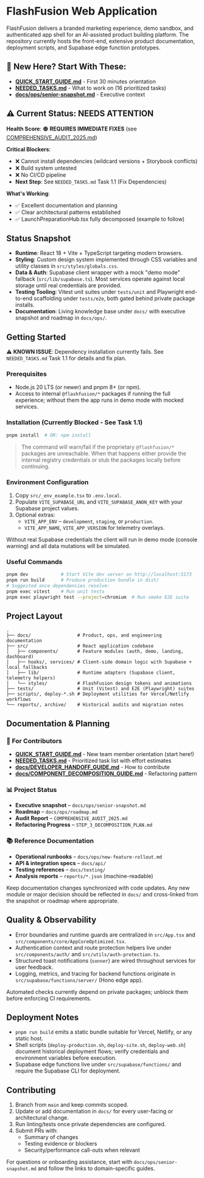 # FlashFusion Web Application

FlashFusion delivers a branded marketing experience, demo sandbox, and authenticated app shell for an AI-assisted product building platform. The repository currently hosts the front-end, extensive product documentation, deployment scripts, and Supabase edge function prototypes.

## 🚀 New Here? Start With These:
- **[QUICK_START_GUIDE.md](./QUICK_START_GUIDE.md)** - First 30 minutes orientation
- **[NEEDED_TASKS.md](./NEEDED_TASKS.md)** - What to work on (16 prioritized tasks)
- **[docs/ops/senior-snapshot.md](./docs/ops/senior-snapshot.md)** - Executive context

## ⚠️ Current Status: NEEDS ATTENTION

**Health Score**: 🟠 **REQUIRES IMMEDIATE FIXES** (see [COMPREHENSIVE_AUDIT_2025.md](./COMPREHENSIVE_AUDIT_2025.md))

**Critical Blockers**:
- ❌ Cannot install dependencies (wildcard versions + Storybook conflicts)
- ❌ Build system untested
- ❌ No CI/CD pipeline
- **Next Step**: See `NEEDED_TASKS.md` Task 1.1 (Fix Dependencies)

**What's Working**:
- ✅ Excellent documentation and planning
- ✅ Clear architectural patterns established
- ✅ LaunchPreparationHub.tsx fully decomposed (example to follow)

## Status Snapshot
- **Runtime**: React 18 + Vite + TypeScript targeting modern browsers.
- **Styling**: Custom design system implemented through CSS variables and utility classes in `src/styles/globals.css`.
- **Data & Auth**: Supabase client wrapper with a mock "demo mode" fallback (`src/lib/supabase.ts`). Most services operate against local storage until real credentials are provided.
- **Testing Tooling**: Vitest unit suites under `tests/unit` and Playwright end-to-end scaffolding under `tests/e2e`, both gated behind private package installs.
- **Documentation**: Living knowledge base under `docs/` with executive snapshot and roadmap in `docs/ops/`.

## Getting Started

⚠️ **KNOWN ISSUE**: Dependency installation currently fails. See `NEEDED_TASKS.md` Task 1.1 for details and fix plan.

### Prerequisites
- Node.js 20 LTS (or newer) and pnpm 8+ (or npm).
- Access to internal `@flashfusion/*` packages if running the full experience; without them the app runs in demo mode with mocked services.

### Installation (Currently Blocked - See Task 1.1)
```bash
pnpm install  # OR: npm install
```
> The command will warn/fail if the proprietary `@flashfusion/*` packages are unreachable. When that happens either provide the internal registry credentials or stub the packages locally before continuing.

### Environment Configuration
1. Copy `src/_env_example.tsx` to `.env.local`.
2. Populate `VITE_SUPABASE_URL` and `VITE_SUPABASE_ANON_KEY` with your Supabase project values.
3. Optional extras:
   - `VITE_APP_ENV` – `development`, `staging`, or `production`.
   - `VITE_APP_NAME`, `VITE_APP_VERSION` for telemetry overlays.

Without real Supabase credentials the client will run in demo mode (console warning) and all data mutations will be simulated.

### Useful Commands
```bash
pnpm dev            # Start Vite dev server on http://localhost:5173
pnpm run build      # Produce production bundle in dist/
# Suggested once dependencies resolve:
pnpm exec vitest    # Run unit tests
pnpm exec playwright test --project=chromium  # Run smoke E2E suite
```

## Project Layout
```
.
├── docs/                 # Product, ops, and engineering documentation
├── src/                  # React application codebase
│   ├── components/       # Feature modules (auth, demo, landing, dashboard)
│   ├── hooks/, services/ # Client-side domain logic with Supabase + local fallbacks
│   ├── lib/              # Runtime adapters (Supabase client, telemetry helpers)
│   └── styles/           # FlashFusion design tokens and animations
├── tests/                # Unit (Vitest) and E2E (Playwright) suites
├── scripts/, deploy-*.sh # Deployment utilities for Vercel/Netlify workflows
└── reports/, archive/    # Historical audits and migration notes
```

## Documentation & Planning

### 🎯 For Contributors
- **[QUICK_START_GUIDE.md](./QUICK_START_GUIDE.md)** - New team member orientation (start here!)
- **[NEEDED_TASKS.md](./NEEDED_TASKS.md)** - Prioritized task list with effort estimates
- **[docs/DEVELOPER_HANDOFF_GUIDE.md](./docs/DEVELOPER_HANDOFF_GUIDE.md)** - How to contribute
- **[docs/COMPONENT_DECOMPOSITION_GUIDE.md](./docs/COMPONENT_DECOMPOSITION_GUIDE.md)** - Refactoring pattern

### 📊 Project Status
- **Executive snapshot** – `docs/ops/senior-snapshot.md`
- **Roadmap** – `docs/ops/roadmap.md`
- **Audit Report** – `COMPREHENSIVE_AUDIT_2025.md`
- **Refactoring Progress** – `STEP_3_DECOMPOSITION_PLAN.md`

### 📚 Reference Documentation
- **Operational runbooks** – `docs/ops/new-feature-rollout.md`
- **API & integration specs** – `docs/api/`
- **Testing references** – `docs/testing/`
- **Analysis reports** – `reports/*.json` (machine-readable)

Keep documentation changes synchronized with code updates. Any new module or major decision should be reflected in `docs/` and cross-linked from the snapshot or roadmap where appropriate.

## Quality & Observability
- Error boundaries and runtime guards are centralized in `src/App.tsx` and `src/components/core/AppCoreOptimized.tsx`.
- Authentication context and route protection helpers live under `src/components/auth/` and `src/utils/auth-protection.ts`.
- Structured toast notifications (`sonner`) are wired throughout services for user feedback.
- Logging, metrics, and tracing for backend functions originate in `src/supabase/functions/server/` (Hono edge app).

Automated checks currently depend on private packages; unblock them before enforcing CI requirements.

## Deployment Notes
- `pnpm run build` emits a static bundle suitable for Vercel, Netlify, or any static host.
- Shell scripts (`deploy-production.sh`, `deploy-site.sh`, `deploy-web.sh`) document historical deployment flows; verify credentials and environment variables before execution.
- Supabase edge functions live under `src/supabase/functions/` and require the Supabase CLI for deployment.

## Contributing
1. Branch from `main` and keep commits scoped.
2. Update or add documentation in `docs/` for every user-facing or architectural change.
3. Run linting/tests once private dependencies are configured.
4. Submit PRs with:
   - Summary of changes
   - Testing evidence or blockers
   - Security/performance call-outs when relevant

For questions or onboarding assistance, start with `docs/ops/senior-snapshot.md` and follow the links to domain-specific guides.
